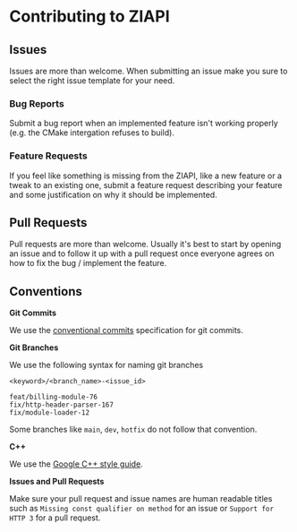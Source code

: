 # Contributing to ZIAPI

## Issues

Issues are more than welcome. When submitting an issue make you sure to select the right issue template for your need.

### Bug Reports

Submit a bug report when an implemented feature isn't working properly (e.g. the CMake intergation refuses to build).

### Feature Requests

If you feel like something is missing from the ZIAPI, like a new feature or a tweak to an existing one, submit a feature request describing your feature and some justification on why it should be implemented.

## Pull Requests

Pull requests are more than welcome. Usually it's best to start by opening an issue and to follow it up with a pull request once everyone agrees on how to fix the bug / implement the feature.

## Conventions

**Git Commits**

We use the [conventional commits](https://www.conventionalcommits.org/en/v1.0.0/) specification for git commits.

**Git Branches**

We use the following syntax for naming git branches

```
<keyword>/<branch_name>-<issue_id>

feat/billing-module-76
fix/http-header-parser-167
fix/module-loader-12
```

Some branches like `main`, `dev`, `hotfix` do not follow that convention.

**C++**

We use the [Google C++ style guide](https://google.github.io/styleguide/cppguide.html).

**Issues and Pull Requests**

Make sure your pull request and issue names are human readable titles such as `Missing const qualifier on method` for an issue or `Support for HTTP 3` for a pull request.
